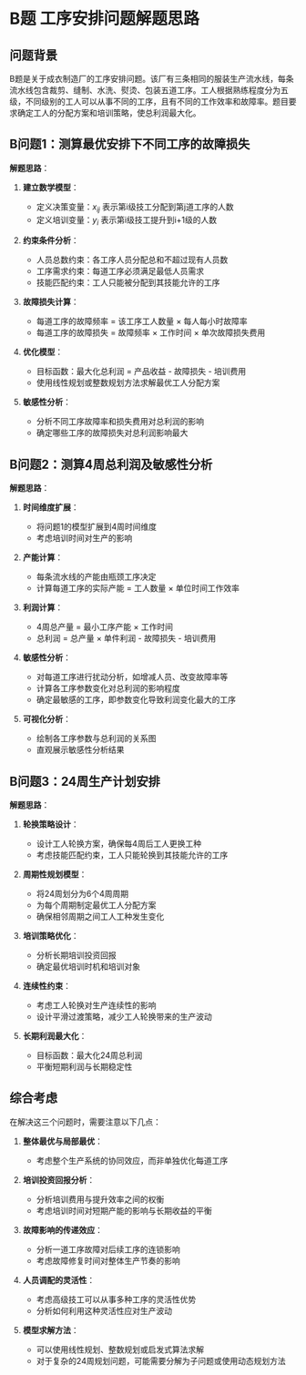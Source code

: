 # B题 工序安排问题解题思路

## 问题背景

B题是关于成衣制造厂的工序安排问题。该厂有三条相同的服装生产流水线，每条流水线包含裁剪、缝制、水洗、熨烫、包装五道工序。工人根据熟练程度分为五级，不同级别的工人可以从事不同的工序，且有不同的工作效率和故障率。题目要求确定工人的分配方案和培训策略，使总利润最大化。

## B问题1：测算最优安排下不同工序的故障损失

**解题思路**：

1. **建立数学模型**：
   - 定义决策变量：$x_{ij}$ 表示第i级技工分配到第j道工序的人数
   - 定义培训变量：$y_i$ 表示第i级技工提升到i+1级的人数

2. **约束条件分析**：
   - 人员总数约束：各工序人员分配总和不超过现有人员数
   - 工序需求约束：每道工序必须满足最低人员需求
   - 技能匹配约束：工人只能被分配到其技能允许的工序

3. **故障损失计算**：
   - 每道工序的故障频率 = 该工序工人数量 × 每人每小时故障率
   - 每道工序的故障损失 = 故障频率 × 工作时间 × 单次故障损失费用

4. **优化模型**：
   - 目标函数：最大化总利润 = 产品收益 - 故障损失 - 培训费用
   - 使用线性规划或整数规划方法求解最优工人分配方案

5. **敏感性分析**：
   - 分析不同工序故障率和损失费用对总利润的影响
   - 确定哪些工序的故障损失对总利润影响最大

## B问题2：测算4周总利润及敏感性分析

**解题思路**：

1. **时间维度扩展**：
   - 将问题1的模型扩展到4周时间维度
   - 考虑培训时间对生产的影响

2. **产能计算**：
   - 每条流水线的产能由瓶颈工序决定
   - 计算每道工序的实际产能 = 工人数量 × 单位时间工作效率

3. **利润计算**：
   - 4周总产量 = 最小工序产能 × 工作时间
   - 总利润 = 总产量 × 单件利润 - 故障损失 - 培训费用

4. **敏感性分析**：
   - 对每道工序进行扰动分析，如增减人员、改变故障率等
   - 计算各工序参数变化对总利润的影响程度
   - 确定最敏感的工序，即参数变化导致利润变化最大的工序

5. **可视化分析**：
   - 绘制各工序参数与总利润的关系图
   - 直观展示敏感性分析结果

## B问题3：24周生产计划安排

**解题思路**：

1. **轮换策略设计**：
   - 设计工人轮换方案，确保每4周后工人更换工种
   - 考虑技能匹配约束，工人只能轮换到其技能允许的工序

2. **周期性规划模型**：
   - 将24周划分为6个4周周期
   - 为每个周期制定最优工人分配方案
   - 确保相邻周期之间工人工种发生变化

3. **培训策略优化**：
   - 分析长期培训投资回报
   - 确定最优培训时机和培训对象

4. **连续性约束**：
   - 考虑工人轮换对生产连续性的影响
   - 设计平滑过渡策略，减少工人轮换带来的生产波动

5. **长期利润最大化**：
   - 目标函数：最大化24周总利润
   - 平衡短期利润与长期稳定性

## 综合考虑

在解决这三个问题时，需要注意以下几点：

1. **整体最优与局部最优**：
   - 考虑整个生产系统的协同效应，而非单独优化每道工序

2. **培训投资回报分析**：
   - 分析培训费用与提升效率之间的权衡
   - 考虑培训时间对短期产能的影响与长期收益的平衡

3. **故障影响的传递效应**：
   - 分析一道工序故障对后续工序的连锁影响
   - 考虑故障修复时间对整体生产节奏的影响

4. **人员调配的灵活性**：
   - 考虑高级技工可以从事多种工序的灵活性优势
   - 分析如何利用这种灵活性应对生产波动

5. **模型求解方法**：
   - 可以使用线性规划、整数规划或启发式算法求解
   - 对于复杂的24周规划问题，可能需要分解为子问题或使用动态规划方法